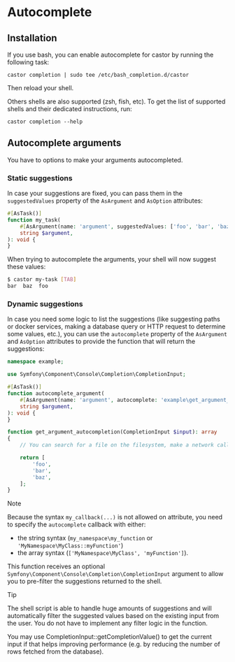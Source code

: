 # Autocomplete

## Installation

If you use bash, you can enable autocomplete for castor by running the
following task:

```
castor completion | sudo tee /etc/bash_completion.d/castor
```

Then reload your shell.

Others shells are also supported (zsh, fish, etc). To get the list of supported
shells and their dedicated instructions, run:

```
castor completion --help
```

## Autocomplete arguments

You have to options to make your arguments autocompleted.

### Static suggestions

In case your suggestions are fixed, you can pass them in the `suggestedValues`
property of the `AsArgument` and `AsOption` attributes:

```php
#[AsTask()]
function my_task(
    #[AsArgument(name: 'argument', suggestedValues: ['foo', 'bar', 'baz'])]
    string $argument,
): void {
}
```

When trying to autocomplete the arguments, your shell will now suggest these
values:

```bash
$ castor my-task [TAB]
bar  baz  foo
```

### Dynamic suggestions

In case you need some logic to list the suggestions (like suggesting paths or
docker services, making a database query or HTTP request to determine some
values, etc.), you can use the `autocomplete` property of the `AsArgument` and
`AsOption` attributes to provide the function that will return the suggestions:

```php
namespace example;

use Symfony\Component\Console\Completion\CompletionInput;

#[AsTask()]
function autocomplete_argument(
    #[AsArgument(name: 'argument', autocomplete: 'example\get_argument_autocompletion')]
    string $argument,
): void {
}

function get_argument_autocompletion(CompletionInput $input): array
{
    // You can search for a file on the filesystem, make a network call, etc.

    return [
        'foo',
        'bar',
        'baz',
    ];
}
```

>[!NOTE]
> Because the syntax `my_callback(...)` is not allowed on attribute, you need to
> specify the `autocomplete` callback with either:
> - the string syntax (`my_namespace\my_function` or `'MyNamespace\MyClass::myFunction'`)
> - the array syntax (`['MyNamespace\MyClass', 'myFunction']`).

This function receives an optional `Symfony\Component\Console\Completion\CompletionInput`
argument to allow you to pre-filter the suggestions returned to the shell.

>[!TIP]
> The shell script is able to handle huge amounts of suggestions and will
> automatically filter the suggested values based on the existing input from the
> user. You do not have to implement any filter logic in the function.
> 
> You may use CompletionInput::getCompletionValue() to get the current input if
> that helps improving performance (e.g. by reducing the number of rows fetched
> from the database).
